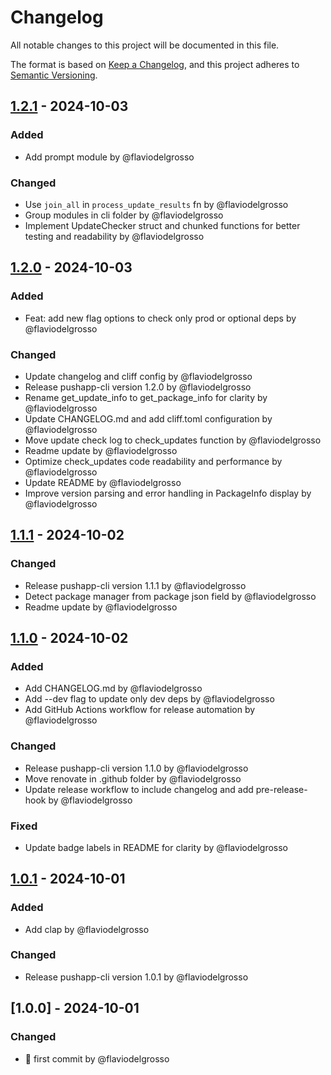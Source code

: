 # Changelog

All notable changes to this project will be documented in this file.

The format is based on [Keep a Changelog](https://keepachangelog.com/en/1.0.0/),
and this project adheres to [Semantic Versioning](https://semver.org/spec/v2.0.0.html).

## [1.2.1] - 2024-10-03

### Added
- Add prompt module by @flaviodelgrosso

### Changed
- Use `join_all` in `process_update_results` fn by @flaviodelgrosso
- Group modules in cli folder by @flaviodelgrosso
- Implement UpdateChecker struct and chunked functions for better testing and readability by @flaviodelgrosso

## [1.2.0] - 2024-10-03

### Added
- Feat: add new flag options to check only prod or optional deps by @flaviodelgrosso

### Changed
- Update changelog and cliff config by @flaviodelgrosso
- Release pushapp-cli version 1.2.0 by @flaviodelgrosso
- Rename get_update_info to get_package_info for clarity by @flaviodelgrosso
- Update CHANGELOG.md and add cliff.toml configuration by @flaviodelgrosso
- Move update check log to check_updates function by @flaviodelgrosso
- Readme update by @flaviodelgrosso
- Optimize check_updates code readability and performance by @flaviodelgrosso
- Update README by @flaviodelgrosso
- Improve version parsing and error handling in PackageInfo display by @flaviodelgrosso

## [1.1.1] - 2024-10-02

### Changed
- Release pushapp-cli version 1.1.1 by @flaviodelgrosso
- Detect package manager from package json field by @flaviodelgrosso
- Readme update by @flaviodelgrosso

## [1.1.0] - 2024-10-02

### Added
- Add CHANGELOG.md by @flaviodelgrosso
- Add --dev flag to update only dev deps by @flaviodelgrosso
- Add GitHub Actions workflow for release automation by @flaviodelgrosso

### Changed
- Release pushapp-cli version 1.1.0 by @flaviodelgrosso
- Move renovate in .github folder by @flaviodelgrosso
- Update release workflow to include changelog and add pre-release-hook by @flaviodelgrosso

### Fixed
- Update badge labels in README for clarity by @flaviodelgrosso

## [1.0.1] - 2024-10-01

### Added
- Add clap by @flaviodelgrosso

### Changed
- Release pushapp-cli version 1.0.1 by @flaviodelgrosso

## [1.0.0] - 2024-10-01

### Changed
- 🚀 first commit by @flaviodelgrosso

[1.2.1]: https://github.com/flaviodelgrosso/pushapp/compare/v1.2.0..1.2.1
[1.2.0]: https://github.com/flaviodelgrosso/pushapp/compare/v1.1.1..v1.2.0
[1.1.1]: https://github.com/flaviodelgrosso/pushapp/compare/v1.1.0..v1.1.1
[1.1.0]: https://github.com/flaviodelgrosso/pushapp/compare/v1.0.1..v1.1.0
[1.0.1]: https://github.com/flaviodelgrosso/pushapp/compare/v1.0.0..v1.0.1

<!-- generated by git-cliff -->
